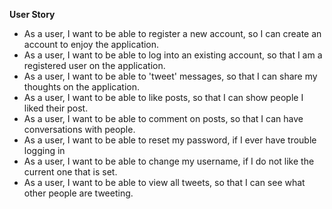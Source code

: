 **User Story**
* As a user, I want to be able to register a new account, so I can create an account to enjoy the application. 
* As a user, I want to be able to log into an existing account, so that I am a registered user on the application.
* As a user, I want to be able to 'tweet' messages, so that I can share my thoughts on the application.
* As a user, I want to be able to like posts, so that I can show people I liked their post.
* As a user, I want to be able to comment on posts, so that I can have conversations with people. 
* As a user, I want to be able to reset my password, if I ever have trouble logging in
* As a user, I want to be able to change my username, if I do not like the current one that is set. 
* As a user, I want to be able to view all tweets, so that I can see what other people are tweeting.
